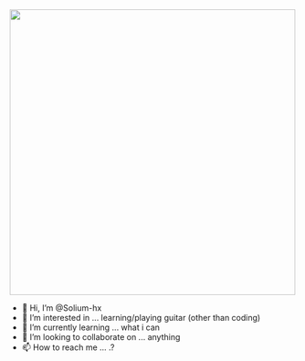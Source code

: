 <div id="header" align="center">
  <img src="https://media.giphy.com/media/TH68UJfwg2CqjHougB/giphy.gif" width="500"/>
</div>

- 👋 Hi, I’m @Solium-hx
- 👀 I’m interested in ... learning/playing guitar (other than coding)
- 🌱 I’m currently learning ... what i can
- 💞️ I’m looking to collaborate on ... anything
- 📫 How to reach me ... .?

